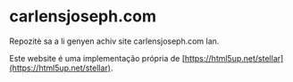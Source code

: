 # carlensjoseph.com
Repozitè sa a li genyen achiv site carlensjoseph.com lan.

Este website é uma implementação própria de [https://html5up.net/stellar](https://html5up.net/stellar).